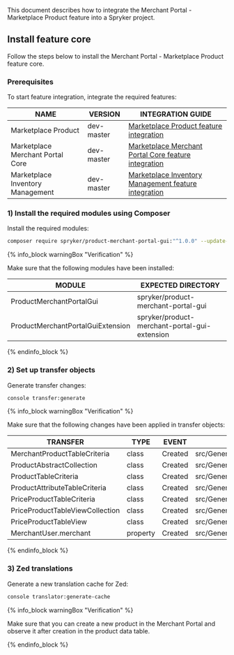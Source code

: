 

This document describes how to integrate the Merchant Portal - Marketplace Product feature into a Spryker project.

## Install feature core

Follow the steps below to install the Merchant Portal - Marketplace Product feature core.

### Prerequisites

To start feature integration, integrate the required features:

| NAME | VERSION | INTEGRATION GUIDE |
|-|-|-|
| Marketplace Product | dev-master | [Marketplace Product feature integration](/docs/marketplace/dev/feature-integration-guides/{{page.version}}/marketplace-product-feature-integration.html) |
| Marketplace Merchant Portal Core | dev-master | [Marketplace Merchant Portal Core feature integration](/docs/pbc/all/merchant-management/{{page.version}}/marketplace/install-and-upgrade/install-features/install-the-marketplace-merchant-portal-core-feature.html) |
| Marketplace Inventory Management  | dev-master | [Marketplace Inventory Management feature integration](/docs/pbc/all/warehouse-management-system/{{page.version}}/marketplace/install-features/install-the-marketplace-inventory-management-feature.html) |


### 1) Install the required modules using Composer

Install the required modules:

```bash
composer require spryker/product-merchant-portal-gui:"^1.0.0" --update-with-dependencies
```

{% info_block warningBox "Verification" %}

Make sure that the following modules have been installed:

| MODULE | EXPECTED DIRECTORY |
|-|-|
| ProductMerchantPortalGui | spryker/product-merchant-portal-gui |
| ProductMerchantPortalGuiExtension | spryker/product-merchant-portal-gui-extension |

{% endinfo_block %}

### 2) Set up transfer objects

Generate transfer changes:

```bash
console transfer:generate
```

{% info_block warningBox "Verification" %}

Make sure that the following changes have been applied in transfer objects:

| TRANSFER  | TYPE  | EVENT | PATH  |
|-|-|-|-|
| MerchantProductTableCriteria | class | Created | src/Generated/Shared/Transfer/MerchantProductTableCriteriaTransfer |
| ProductAbstractCollection | class | Created | src/Generated/Shared/Transfer/ProductAbstractCollectionTransfer |
| ProductTableCriteria | class | Created | src/Generated/Shared/Transfer/ProductTableCriteriaTransfer |
| ProductAttributeTableCriteria | class | Created | src/Generated/Shared/Transfer/ProductAttributeTableCriteriaTransfer |
| PriceProductTableCriteria | class | Created | src/Generated/Shared/Transfer/PriceProductTableCriteriaTransfer |
| PriceProductTableViewCollection | class | Created | src/Generated/Shared/Transfer/PriceProductTableViewCollectionTransfer |
| PriceProductTableView | class | Created | src/Generated/Shared/Transfer/PriceProductTableViewTransfer |
| MerchantUser.merchant | property | Created | src/Generated/Shared/Transfer/MerchantUserTransfer |

{% endinfo_block %}

### 3) Zed translations

Generate a new translation cache for Zed:

```bash
console translator:generate-cache
```

{% info_block warningBox "Verification" %}

Make sure that you can create a new product in the Merchant Portal and observe it after creation in the product data table.

{% endinfo_block %}

